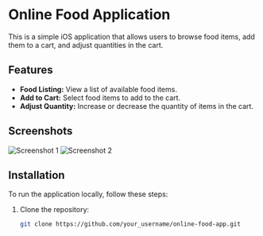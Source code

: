 # Online Food Application

This is a simple iOS application that allows users to browse food items, add them to a cart, and adjust quantities in the cart.

## Features

- **Food Listing:** View a list of available food items.
- **Add to Cart:** Select food items to add to the cart.
- **Adjust Quantity:** Increase or decrease the quantity of items in the cart.

## Screenshots

![Screenshot 1](screenshots/screenshot1.png)
![Screenshot 2](screenshots/screenshot2.png)

## Installation

To run the application locally, follow these steps:

1. Clone the repository:

   ```bash
   git clone https://github.com/your_username/online-food-app.git
